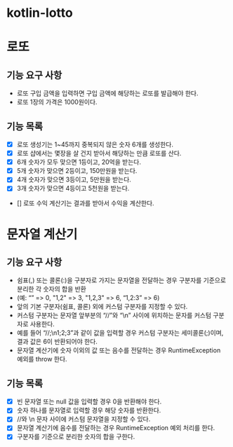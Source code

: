 # kotlin-lotto

# 로또
## 기능 요구 사항
- 로또 구입 금액을 입력하면 구입 금액에 해당하는 로또를 발급해야 한다.
- 로또 1장의 가격은 1000원이다.

## 기능 목록
- [x] 로또 생성기는 1~45까지 중복되지 않은 숫자 6개를 생성한다.
- [x] 로또 샵에서는 몇장을 살 건지 받아서 해당하는 만큼 로또를 산다.
- [x] 6개 숫자가 모두 맞으면 1등이고, 20억을 받는다.
- [x] 5개 숫자가 맞으면 2등이고, 150만원을 받는다.
- [x] 4개 숫자가 맞으면 3등이고, 5만원을 받는다.
- [x] 3개 숫자가 맞으면 4등이고 5천원을 받는다.
- [] 로또 수익 계산기는 결과를 받아서 수익을 계산한다.

# 문자열 계산기
## 기능 요구 사항
- 쉼표(,) 또는 콜론(:)을 구분자로 가지는 문자열을 전달하는 경우 구분자를 기준으로 분리한 각 숫자의 합을 반환
- (예: “” => 0, "1,2" => 3, "1,2,3" => 6, “1,2:3” => 6)
- 앞의 기본 구분자(쉼표, 콜론) 외에 커스텀 구분자를 지정할 수 있다.
- 커스텀 구분자는 문자열 앞부분의 “//”와 “\n” 사이에 위치하는 문자를 커스텀 구분자로 사용한다.
- 예를 들어 “//;\n1;2;3”과 같이 값을 입력할 경우 커스텀 구분자는 세미콜론(;)이며, 결과 값은 6이 반환되어야 한다.
- 문자열 계산기에 숫자 이외의 값 또는 음수를 전달하는 경우 RuntimeException 예외를 throw 한다.

## 기능 목록
- [x] 빈 문자열 또는 null 값을 입력할 경우 0을 반환해야 한다.
- [x] 숫자 하나를 문자열로 입력할 경우 해당 숫자를 반환한다.
- [x] //와 \n 문자 사이에 커스텀 문자열을 지정할 수 있다.
- [x] 문자열 계산기에 음수를 전달하는 경우 RuntimeException 예외 처리를 한다.
- [x] 구분자를 기준으로 분리한 숫자의 합을 구한다.
